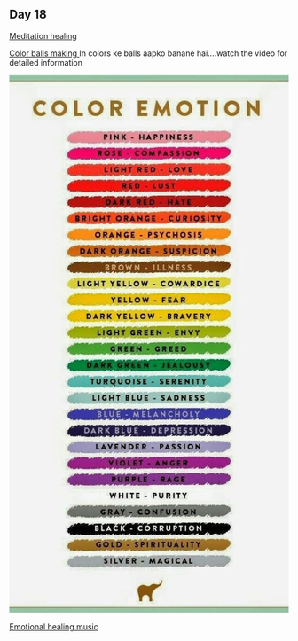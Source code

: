 ## Day 18

[Meditation healing](https://youtu.be/eh55b2KYqm4)

[Color balls making ](https://youtu.be/dApz_fEpd8Y)
In colors ke balls aapko banane hai....watch the video for detailed information

![Image](colours.jpeg)

[Emotional healing music](https://youtu.be/dApz_fEpd8Y)
